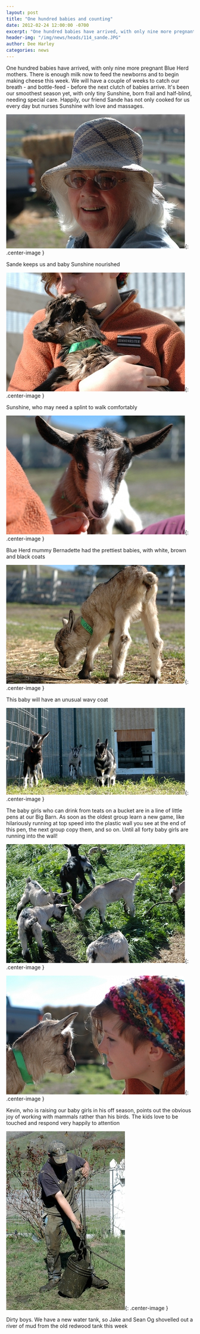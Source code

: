 ```yaml
---
layout: post
title: "One hundred babies and counting"
date: 2012-02-24 12:00:00 -0700
excerpt: "One hundred babies have arrived, with only nine more pregnant Blue Herd mothers. There is enough milk now ..."
header-img: "/img/news/heads/114_sande.JPG"
author: Dee Harley
categories: news
---
```

One hundred babies have arrived, with only nine more pregnant Blue
Herd mothers. There is enough milk now to feed the newborns and to
begin making cheese this week. We will have a couple of weeks to catch
our breath - and bottle-feed - before the next clutch of babies
arrive. It's been our smoothest season yet, with only tiny Sunshine,
born frail and half-blind, needing special care. Happily, our friend
Sande has not only cooked for us every day but nurses Sunshine with
love and massages.

![image](/img/news/114_sande.JPG){: .center-image }

Sande keeps us and baby Sunshine nourished

![image](/img/news/114_sunshine.JPG){: .center-image }

Sunshine, who may need a splint to walk comfortably

![image](/img/news/114_bernadettebaby.JPG){: .center-image }

Blue Herd mummy Bernadette had the prettiest babies, with white, brown
and black coats

![image](/img/news/114_wavycoatbaby.JPG){: .center-image }

This baby will have an unusual wavy coat

![image](/img/news/114_babiesrunning.JPG){: .center-image }

The baby girls who can drink from teats on a bucket are in a line of
little pens at our Big Barn. As soon as the oldest group learn a new
game, like hilariously running at top speed into the plastic wall you
see at the end of this pen, the next group copy them, and so on. Until
all forty baby girls are running into the wall!

![image](/img/news/114_babiesingrass.JPG){: .center-image }

![image](/img/news/114_saffyandwavy.JPG){: .center-image }

Kevin, who is raising our baby girls in his off season, points out the
obvious joy of working with mammals rather than his birds. The kids
love to be touched and respond very happily to attention

![image](/img/news/114_muddyjake.JPG){: .center-image }

Dirty boys. We have a new water tank, so Jake and Sean Og shovelled
out a river of mud from the old redwood tank this week

